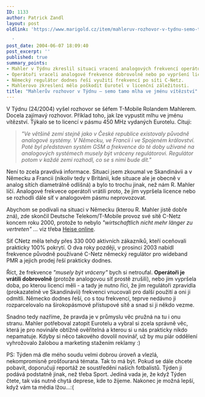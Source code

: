```yaml
---
ID: 1133
author: Patrick Zandl
layout: post
oldlink: 'https://www.marigold.cz/item/mahleruv-rozhovor-v-tydnu-semo-tamo-mlha-ve-jmenu-vitezstvi

  '
post_date: 2004-06-07 18:09:40
post_excerpt: ''
published: true
summary_points:
- Mahler v Týdnu zkreslil situaci vracení analogových frekvencí operátory.
- Operátoři vraceli analogové frekvence dobrovolně nebo po vypršení licence.
- Německý regulátor dodnes řeší využití frekvencí po síti C-Netz.
- Mahlerovo zkreslení mělo poškodit Eurotel v licenční záležitosti.
title: "Mahlerův rozhovor v Týdnu – semo tamo mlha ve jménu vítězství"
---
```


<p>
V Týdnu (24/2004) vyšel rozhovor se šéfem T-Mobile Rolandem Mahlerem. Docela zajímavý rozhovor. Příklad toho, jak lze vypustit mlhu ve jménu vítězství. Týkalo se to licencí v pásmu 450 MHz vydaných Eurotelu. Cituji:</p>

<blockquote dir="ltr" style="MARGIN-RIGHT: 0px"><p>
<em>&quot;Ve většině zemí stejně jako v České republice existovaly původně analogové systémy. V Německu, ve Francii i ve Spojeném království. Poté byl představen systém GSM a frekvence do té doby užívané na analogových systémech musely být vráceny regulátorovi. Regulátor potom v každé zemi rozhodl, co se s nimi bude dít.&quot;</em></p>
</blockquote>
<p dir="ltr">Není to zcela pravdivá informace. Situaci jsem zkoumal ve Skandinávii a v Německu a Francii (nikoliv tedy v Británii, kde situace ale je obecně v analog sítích diametrálně odlišná) a bylo to trochu jinak, než nám R. Mahler líčí. Analogové frekvece operátoři vrátili proto, že jim vypršela licence nebo se rozhodli dále síť v analogovém pásmu neprovozovat. </p>
<p dir="ltr">Abychom se podívali na situaci v Německu (kterou R. Mahler jistě dobře zná), zde skončil Deutsche Telekom/T-Mobile provoz své sítě C-Netz koncem roku 2000, protože to nebylo <em>&quot;wirtschaftlich nicht mehr länger zu vertreten&quot;</em> ... viz třeba <a href="http://www.heise.de/newsticker/meldung/4862">Heise online</a>.</p>
<p dir="ltr">Síť CNetz měla tehdy přes 330 000 aktivních zákazníků, kteří oceňovali prakticky 100% pokrytí. O dva roky později, v prosinci 2003 nabídl frekvence původně používané C-Netz německý regulátor pro wideband PMR a jejich prodej řeší prakticky dodnes. </p>
<p dir="ltr">Říct, že frekvence <em>&quot;musely být vráceny&quot;</em> bych si netroufal. <strong>Operátoři je vrátili dobrovolně</strong> (protože analogovou síť prostě zrušili), nebo jim vypršela doba, po kterou licenci měli - a tady je nutno říci, že jim regulátoři zpravidla (prokazatelně ve Skandinávii) frekvenci vnucovali pro další použití a oni ji odmítli. Německo dodnes řeší, co s tou frekvencí, teprve nedávno ji rozparcelovalo na širokopásmové přístupové sítě a snad si ji někdo vezme. </p>
<p dir="ltr">Snadno tedy nazříme, že pravda je v průmyslu věc pružná na tu i onu stranu. Mahler potřeboval zatopit Eurotelu a vybral si zcela správně věc, která je pro novináře obtížně ověřitelná a kterou si u nás prakticky nikdo nepamatuje. Kdyby si něco takového dovolil novinář, už by mu píár oddělení vyhrožovalo žalobou a marketing stažením reklamy :)</p>
<p dir="ltr">PS: Týden má dle mého soudu velmi dobrou úroveň a vlezlá, nekompromisně prošťouraná témata. Tak to má být. Pokud se dále chcete pobavit, doporučuji reportáž ze soustředění našich fotbalistů. Týden ji podává podstatně jinak, než třeba Sport. Jediná vada je, že když Týden čtete, tak vás nutně chytá deprese, kde to žijeme. Nakonec je možná lepší, když vám ta média lžou...:(</p>
<p dir="ltr" />
